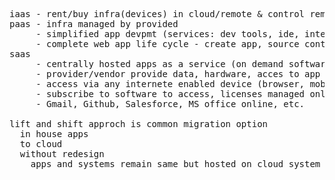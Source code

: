 
<pre>
iaas - rent/buy infra(devices) in cloud/remote & control remotely
paas - infra managed by provided
     - simplified app devpmt (services: dev tools, ide, intell services, app analytics, dbs)
     - complete web app life cycle - create app, source control, testing, automated deployment tools
saas
     - centrally hosted apps as a service (on demand software)
     - provider/vendor provide data, hardware, acces to app security, availability & performance 
     - access via any internete enabled device (browser, mobile), or native client - onedrive
     - subscribe to software to access, licenses managed online, pay only if use
     - Gmail, Github, Salesforce, MS office online, etc.

lift and shift approch is common migration option
  in house apps
  to cloud
  without redesign
    apps and systems remain same but hosted on cloud system
</pre>
